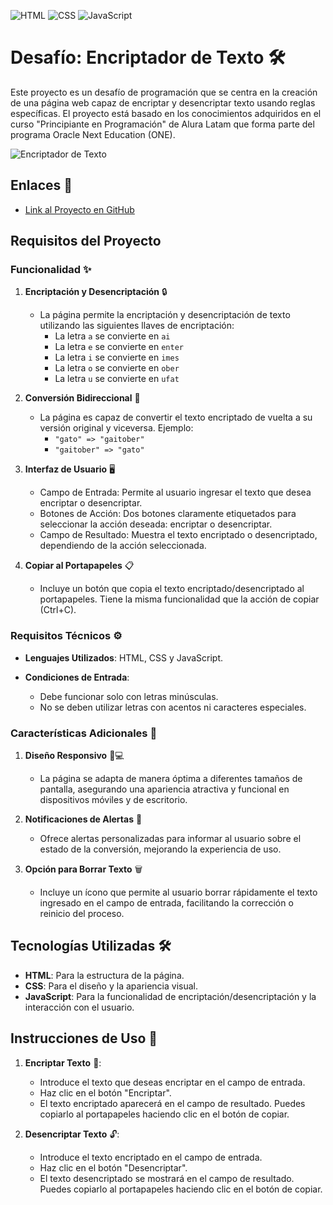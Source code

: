 ![HTML](https://img.shields.io/badge/-HTML-red?style=flat-square&logo=html5&logoColor=white) ![CSS](https://img.shields.io/badge/-CSS-blue?style=flat-square&logo=css3&logoColor=white) ![JavaScript](https://img.shields.io/badge/-JavaScript-yellow?style=flat-square&logo=javascript&logoColor=white)

# Desafío: Encriptador de Texto 🛠️

Este proyecto es un desafío de programación que se centra en la creación de una página web capaz de encriptar y desencriptar texto usando reglas específicas. El proyecto está basado en los conocimientos adquiridos en el curso "Principiante en Programación" de Alura Latam que forma parte del programa Oracle Next Education (ONE).

<img src="https://github.com/user-attachments/assets/945dccc0-c796-46f1-9efa-60ca2d5fedf9" alt="Encriptador de Texto">

## Enlaces 🔗

- [Link al Proyecto en GitHub](https://lucasmedinamdz.github.io/encriptador-de-texto/)

## Requisitos del Proyecto

### Funcionalidad ✨

1. **Encriptación y Desencriptación** 🔒
   - La página permite la encriptación y desencriptación de texto utilizando las siguientes llaves de encriptación:
     - La letra `a` se convierte en `ai`
     - La letra `e` se convierte en `enter`
     - La letra `i` se convierte en `imes`
     - La letra `o` se convierte en `ober`
     - La letra `u` se convierte en `ufat`

2. **Conversión Bidireccional** 🔄
   - La página es capaz de convertir el texto encriptado de vuelta a su versión original y viceversa. Ejemplo:
     - `"gato" => "gaitober"`
     - `"gaitober" => "gato"`

3. **Interfaz de Usuario** 🖥️
   - Campo de Entrada: Permite al usuario ingresar el texto que desea encriptar o desencriptar.
   - Botones de Acción: Dos botones claramente etiquetados para seleccionar la acción deseada: encriptar o desencriptar.
   - Campo de Resultado: Muestra el texto encriptado o desencriptado, dependiendo de la acción seleccionada.

4. **Copiar al Portapapeles** 📋
   - Incluye un botón que copia el texto encriptado/desencriptado al portapapeles. Tiene la misma funcionalidad que la acción de copiar (Ctrl+C).

### Requisitos Técnicos ⚙️

- **Lenguajes Utilizados**: HTML, CSS y JavaScript.
  
- **Condiciones de Entrada**:
  - Debe funcionar solo con letras minúsculas.
  - No se deben utilizar letras con acentos ni caracteres especiales.

### Características Adicionales 🌟

1. **Diseño Responsivo** 📱💻
   - La página se adapta de manera óptima a diferentes tamaños de pantalla, asegurando una apariencia atractiva y funcional en dispositivos móviles y de escritorio.
     
2. **Notificaciones de Alertas** 🔔
   - Ofrece alertas personalizadas para informar al usuario sobre el estado de la conversión, mejorando la experiencia de uso.
     
3. **Opción para Borrar Texto** 🗑️
   - Incluye un ícono que permite al usuario borrar rápidamente el texto ingresado en el campo de entrada, facilitando la corrección o reinicio del proceso.

## Tecnologías Utilizadas 🛠️

- **HTML**: Para la estructura de la página.
- **CSS**: Para el diseño y la apariencia visual.
- **JavaScript**: Para la funcionalidad de encriptación/desencriptación y la interacción con el usuario.

## Instrucciones de Uso 📝

1. **Encriptar Texto** 🔐:
   - Introduce el texto que deseas encriptar en el campo de entrada.
   - Haz clic en el botón "Encriptar".
   - El texto encriptado aparecerá en el campo de resultado. Puedes copiarlo al portapapeles haciendo clic en el botón de copiar.

2. **Desencriptar Texto** 🔓:
   - Introduce el texto encriptado en el campo de entrada.
   - Haz clic en el botón "Desencriptar".
   - El texto desencriptado se mostrará en el campo de resultado. Puedes copiarlo al portapapeles haciendo clic en el botón de copiar.
